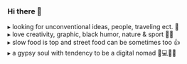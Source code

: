 ### Hi there 👋


 ▸ looking for unconventional ideas, people, traveling ect. 👀<br>
 ▸ love creativity, graphic, black humor, nature & sport 🥰😍<br>
 ▸ slow food is top and street food can be sometimes too  👍<br>
 ▸ a gypsy soul with tendency to be a digital nomad 🛫💻🌊🌞<br>
